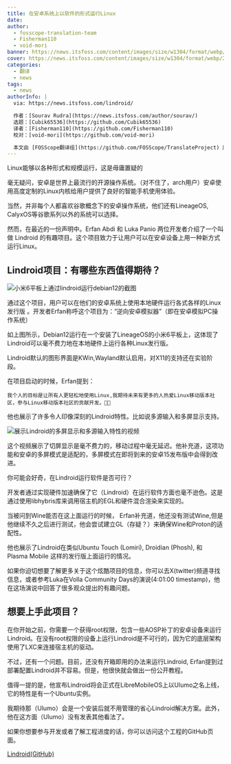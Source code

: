 ```yaml
---
title: 在安卓系统上以软件的形式运行Linux
date: 
author:
  - fosscope-translation-team
  - Fisherman110
  - void-mori
banner: https://news.itsfoss.com/content/images/size/w1304/format/webp/2024/06/run-linux-in-android.png
cover: https://news.itsfoss.com/content/images/size/w1304/format/webp/2024/06/run-linux-in-android.png
categories:
  - 翻译
  - news
tags:
  - news
authorInfo: |
  via: https://news.itsfoss.com/lindroid/

  作者：[Sourav Rudra](https://news.itsfoss.com/author/sourav/)
  选题：[Cubik65536](https://github.com/Cubik65536)
  译者：[Fisherman110](https://github.com/Fisherman110)
  校对：[void-mori](https://github.com/void-mori)

  本文由 [FOSScope翻译组](https://github.com/FOSScope/TranslateProject) 原创编译，[开源观察](https://fosscope.com/) 荣誉推出
---
```


<!-- 所有在被 `<>` 标记的地方都需要被替换成对应的内容 -->

Linux能够以各种形式和规模运行，这是毋庸置疑的

<!-- more -->


毫无疑问，安卓是世界上最流行的开源操作系统。（对不住了，arch用户）安卓使用高度定制的Linux内核给用户提供了良好的智能手机使用体验。

当然，并非每个人都喜欢谷歌概念下的安卓操作系统，他们还有LineageOS, CalyxOS等谷歌系列以外的系统可以选择。

然而，在最近的一份声明中。Erfan Abdi 和 Luka Panio 两位开发者介绍了一个叫做 Lindroid 的有趣项目。这个项目致力于让用户可以在安卓设备上用一种新方式运行Linux。

## Lindroid项目：有哪些东西值得期待？

![小米6平板上通过lindroid运行debian12的截图](https://news.itsfoss.com/content/images/size/w1000/2024/06/Lindroid_a.jpeg)

通过这个项目，用户可以在他们的安卓系统上使用本地硬件运行各式各样的Linux发行版 。开发者Erfan称呼这个项目为：“逆向安卓模拟器”（即在安卓模拟PC操作系统）

如上图所示，Debian12运行在一个安装了LineageOS的小米6平板上，这体现了Lindroid可以毫不费力地在本地硬件上运行各种Linux发行版。

Lindroid默认的图形界面是KWin,Wayland默认启用，对X11的支持还在实验阶段。


在项目启动的时候，Erfan提到：
    
    我个人的目标是让所有人更轻松地使用Linux,我期待未来有更多的人热爱Linux移动版本社区，参与Linux移动版本社区的贡献开发。🙏🙏

他也展示了许多令人印像深刻的Lindroid特性。比如说多源输入和多屏显示支持。
                                                                       
![展示Lindroid的多屏显示和多源输入特性的视频](https://news.itsfoss.com/content/images/2024/06/Lindroid_b.gif)

这个视频展示了切屏显示是毫不费力的，移动过程中毫无延迟。他补充道，这项功能和安卓的多屏模式是适配的，多屏模式在即将到来的安卓15发布版中会得到改进。

你可能会好奇，在Lindroid运行软件是否可行？

开发者通过实现硬件加速确保了它（Lindroid）在运行软件方面也毫不逊色。这是通过使用libhybris库来调用宿主机的EGL和硬件混合渲染来实现的。

当被问到Wine能否在这上面运行的时候， Erfan补充道，他还没有测试Wine,但是他继续不久之后进行测试，他会尝试建立GL（存疑？）来确保Wine和Proton的适配性。

他也展示了Lindroid在类似Ubuntu Touch (Lomiri), Droidian (Phosh), 和 Plasma Mobile 这样的发行版上面运行的情况。

如果你迫切想要了解更多关于这个炫酷项目的信息，你可以去X(twitter)频道寻找信息，或者参考Luka在Volla Community Days的演说(4:01:00 timestamp)，他在这场演说中回答了很多观众提出的有趣问题。

## 想要上手此项目？


在你开始之前，你需要一个获得root权限，包含一些AOSP补丁的安卓设备来运行Lindroid。在没有root权限的设备上运行Lindroid是不可行的，因为它的底层架构使用了LXC来连接宿主机的驱动。


不过，还有一个问题。目前，还没有开箱即用的办法来运行Lindroid, Erfan提到过部署配置Lindroid并不容易。但是，他很快就会做出一份公开教程。


值得一提的是，他宣布Lindroid将会正式在LibreMobileOS上以Ulumo之名上线，它的特性是有一个Ubuntu实例。


我期待那（Ulumo）会是一个安装后就不用管理的省心Lindroid解决方案。此外，他在这方面（Ulumo）没有发表其他看法了。


如果你想要参与开发或者了解工程进度的话，你可以访问这个工程的GitHub页面。
                                                                       
[Lindroid(GitHub)](https://github.com/linux-on-droid/)                                                                     
